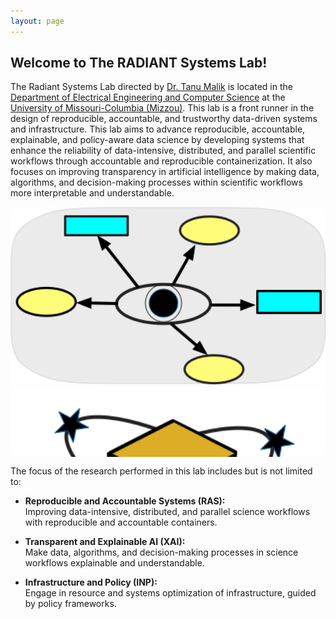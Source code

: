 ```yaml
---
layout: page
---
```


## Welcome to The RADIANT Systems Lab!



The Radiant Systems Lab directed by <a href="https://engineering.missouri.edu/faculty/tanu-malik/">Dr. Tanu Malik</a> is located in the <a href="https://engineering.missouri.edu/departments/eecs/">Department of Electrical Engineering and Computer Science</a> at the <a href="http://www.missouri.edu">University of Missouri-Columbia (Mizzou)</a>. This lab is a front runner in the design of reproducible, accountable, and trustworthy data-driven systems and infrastructure. This lab aims to advance reproducible, accountable, explainable, and policy-aware data science by developing systems that enhance the reliability of data-intensive, distributed, and parallel scientific workflows through accountable and reproducible containerization. It also focuses on improving transparency in artificial intelligence by making data, algorithms, and decision-making processes within scientific workflows more interpretable and understandable.


<div style="max-width:800px; margin:auto; position:relative;">
  <style>
    .carousel-container {
      position: relative;
      width: 100%;
      height: 400px;
      overflow: hidden;
      border-radius: 10px;
    }

    .carousel-slide {
      display: flex;
      transition: transform 0.5s ease-in-out;
      height: 100%;
    }

    .carousel-slide img {
      width: 100%;
      height: 100%;
      object-fit: contain; /* Show full image inside frame */
      flex-shrink: 0;
    }

    .nav-btn {
      position: absolute;
      top: 50%;
      transform: translateY(-50%);
      background-color: rgba(0,0,0,0.4);
      border: none;
      color: white;
      font-size: 24px;
      padding: 10px;
      cursor: pointer;
      z-index: 2;
    }

    .nav-btn:hover {
      background-color: rgba(0,0,0,0.7);
    }

    .prev-btn { left: 10px; }
    .next-btn { right: 10px; }

    .dots {
      position: absolute;
      bottom: 10px;
      left: 50%;
      transform: translateX(-50%);
      display: flex;
      gap: 10px;
      z-index: 2;
    }

    .dot {
      width: 12px;
      height: 12px;
      border-radius: 50%;
      background-color: rgba(255,255,255,0.5);
      cursor: pointer;
    }

    .dot.active {
      background-color: white;
    }
  </style>

  <div class="carousel-container">
    <div class="carousel-slide" id="carouselSlide">
      <img src="images/icons/provenance.png" alt="Slide 1">
      <img src="images/icons/container.png" alt="Slide 2">
      <img src="images/icons/infrastructure.png" alt="Slide 3">
      <img src="images/icons/policy.png" alt="Slide 4">
    </div>

    <button class="nav-btn prev-btn" onclick="moveSlide(-1)">&#10094;</button>
    <button class="nav-btn next-btn" onclick="moveSlide(1)">&#10095;</button>

    <div class="dots" id="dotsContainer">
      <div class="dot active" onclick="goToSlide(0)"></div>
      <div class="dot" onclick="goToSlide(1)"></div>
      <div class="dot" onclick="goToSlide(2)"></div>
      <div class="dot" onclick="goToSlide(3)"></div>
    </div>
  </div>

  <script>
    const slideContainer = document.getElementById('carouselSlide');
    const dots = document.querySelectorAll('.dot');
    const totalSlides = dots.length;
    let currentSlide = 0;

    function updateCarousel() {
      slideContainer.style.transform = `translateX(-${currentSlide * 100}%)`;
      dots.forEach((dot, i) => {
        dot.classList.toggle('active', i === currentSlide);
      });
    }

    function moveSlide(direction) {
      currentSlide = (currentSlide + direction + totalSlides) % totalSlides;
      updateCarousel();
    }

    function goToSlide(index) {
      currentSlide = index;
      updateCarousel();
    }
  </script>
</div>



The focus of the research performed in this lab includes but is not limited to:

- **Reproducible and Accountable Systems (RAS):**  
  Improving data-intensive, distributed, and parallel science workflows with reproducible and accountable containers.

- **Transparent and Explainable AI (XAI):**  
  Make data, algorithms, and decision-making processes in science workflows explainable and understandable.

- **Infrastructure and Policy (INP):**  
  Engage in resource and systems optimization of infrastructure, guided by policy frameworks.


